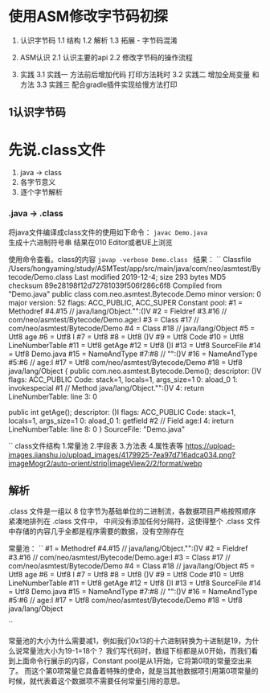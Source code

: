  # 使用ASM修改字节码初探
 1. 认识字节码
    1.1 结构
    1.2 解析
    1.3 拓展 - 字节码混淆
    
 2. ASM认识
    2.1 认识主要的api
    2.2 修改字节码的操作流程
    
 3. 实践
    3.1 实践一 方法前后增加代码 打印方法耗时
    3.2 实践二 增加全局变量 和 方法
    3.3 实践三 配合gradle插件实现给慢方法打印

 ## 1认识字节码
 # 先说.class文件
 1. java -> class
 2. 各字节意义
 3. 逐个字节解析
 
 ### .java -> .class
 将java文件编译成class文件的使用如下命令：
 ``
    javac Demo.java
 ``  
 生成十六进制符号串 结果在010 Editor或者UE上浏览
 
 使用命令查看。class的内容
 ``
    javap -verbose Demo.class 
 ``
 结果：
 ``
 Classfile /Users/hongyaming/study/ASMTest/app/src/main/java/com/neo/asmtest/Bytecode/Demo.class
   Last modified 2019-12-4; size 293 bytes
   MD5 checksum 89e28198f12d72781039f506f286c6f8
   Compiled from "Demo.java"
 public class com.neo.asmtest.Bytecode.Demo
   minor version: 0
   major version: 52
   flags: ACC_PUBLIC, ACC_SUPER
 Constant pool:
    #1 = Methodref          #4.#15         // java/lang/Object."<init>":()V
    #2 = Fieldref           #3.#16         // com/neo/asmtest/Bytecode/Demo.age:I
    #3 = Class              #17            // com/neo/asmtest/Bytecode/Demo
    #4 = Class              #18            // java/lang/Object
    #5 = Utf8               age
    #6 = Utf8               I
    #7 = Utf8               <init>
    #8 = Utf8               ()V
    #9 = Utf8               Code
   #10 = Utf8               LineNumberTable
   #11 = Utf8               getAge
   #12 = Utf8               ()I
   #13 = Utf8               SourceFile
   #14 = Utf8               Demo.java
   #15 = NameAndType        #7:#8          // "<init>":()V
   #16 = NameAndType        #5:#6          // age:I
   #17 = Utf8               com/neo/asmtest/Bytecode/Demo
   #18 = Utf8               java/lang/Object
 {
   public com.neo.asmtest.Bytecode.Demo();
     descriptor: ()V
     flags: ACC_PUBLIC
     Code:
       stack=1, locals=1, args_size=1
          0: aload_0
          1: invokespecial #1                  // Method java/lang/Object."<init>":()V
          4: return
       LineNumberTable:
         line 3: 0
 
   public int getAge();
     descriptor: ()I
     flags: ACC_PUBLIC
     Code:
       stack=1, locals=1, args_size=1
          0: aload_0
          1: getfield      #2                  // Field age:I
          4: ireturn
       LineNumberTable:
         line 8: 0
 }
 SourceFile: "Demo.java"
 
 ``
 class文件结构 1.常量池 2.字段表 3.方法表 4.属性表等
 https://upload-images.jianshu.io/upload_images/4179925-7ea97d716adca034.png?imageMogr2/auto-orient/strip|imageView2/2/format/webp
 ## 解析
 
 .class 文件是一组以 8 位字节为基础单位的二进制流，各数据项目严格按照顺序紧凑地排列在 .class 文件中，
 中间没有添加任何分隔符，这使得整个 .class 文件中存储的内容几乎全都是程序需要的数据，没有空隙存在
 
 常量池：
 ``
  #1 = Methodref          #4.#15         // java/lang/Object."<init>":()V
     #2 = Fieldref           #3.#16         // com/neo/asmtest/Bytecode/Demo.age:I
     #3 = Class              #17            // com/neo/asmtest/Bytecode/Demo
     #4 = Class              #18            // java/lang/Object
     #5 = Utf8               age
     #6 = Utf8               I
     #7 = Utf8               <init>
     #8 = Utf8               ()V
     #9 = Utf8               Code
    #10 = Utf8               LineNumberTable
    #11 = Utf8               getAge
    #12 = Utf8               ()I
    #13 = Utf8               SourceFile
    #14 = Utf8               Demo.java
    #15 = NameAndType        #7:#8          // "<init>":()V
    #16 = NameAndType        #5:#6          // age:I
    #17 = Utf8               com/neo/asmtest/Bytecode/Demo
    #18 = Utf8               java/lang/Object
 
 ``
 
 常量池的大小为什么需要减1，例如我们0x13的十六进制转换为十进制是19，为什么说常量池大小为19-1=18个？
 我们写代码时，数组下标都是从0开始，而我们看到上面命令行展示的内容，Constant pool是从1开始，它将第0项的常量空出来了。
 而这个第0项常量它具备着特殊的使命，就是当其他数据项引用第0项常量的时候，就代表着这个数据项不需要任何常量引用的意思。
 
